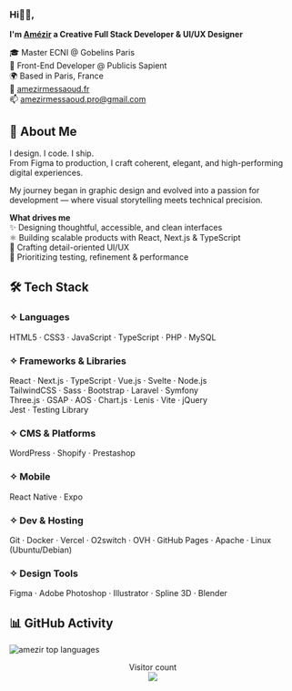 ### Hi👋🏻,
**I'm [**Amézir**](https://www.miraya.tech](https://amezirmessaoud.fr)) a Creative Full Stack Developer & UI/UX Designer**  

🎓 Master ECNI @ Gobelins Paris  
💼 Front-End Developer @ Publicis Sapient  
🌍 Based in Paris, France  
🔗 [amezirmessaoud.fr](https://amezirmessaoud.fr)  
📫 amezirmessaoud.pro@gmail.com

## 🚀 About Me

I design. I code. I ship.  
From Figma to production, I craft coherent, elegant, and high-performing digital experiences.

My journey began in graphic design and evolved into a passion for development — where visual storytelling meets technical precision.

**What drives me**  
✨ Designing thoughtful, accessible, and clean interfaces  
⚛️ Building scalable products with React, Next.js & TypeScript  
🎯 Crafting detail-oriented UI/UX  
🚀 Prioritizing testing, refinement & performance

## 🛠️ Tech Stack

### ✧ Languages  
HTML5 · CSS3 · JavaScript · TypeScript · PHP · MySQL

### ✧ Frameworks & Libraries  
React · Next.js · TypeScript · Vue.js · Svelte · Node.js  
TailwindCSS · Sass · Bootstrap · Laravel · Symfony  
Three.js · GSAP · AOS · Chart.js · Lenis · Vite · jQuery  
Jest · Testing Library

### ✧ CMS & Platforms  
WordPress · Shopify · Prestashop

### ✧ Mobile  
React Native · Expo

### ✧ Dev & Hosting  
Git · Docker · Vercel · O2switch · OVH · GitHub Pages · Apache · Linux (Ubuntu/Debian)

### ✧ Design Tools  
Figma · Adobe Photoshop · Illustrator · Spline 3D · Blender

## 📊 GitHub Activity

<p>
  <img src="https://github-readme-stats.vercel.app/api/top-langs?username=amezir&show_icons=true&theme=tokyonight&hide_border=true&locale=en&layout=compact" alt="amezir top languages"/>
</p>

<p align="center">
  Visitor count<br>
  <img src="https://profile-counter.glitch.me/amezir/count.svg" />
</p>
